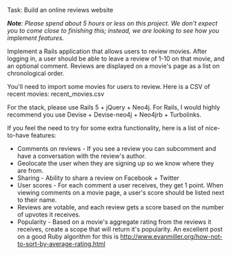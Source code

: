 Task: Build an online reviews website

***Note**: Please spend about 5 hours or less on this project.  We don't expect you to come close to finishing this; instead, we are looking to see how you implement features.*

Implement a Rails application that allows users to review movies.  After logging in, a user should be able to leave a review of 1-10 on that movie, and an optional comment.  Reviews are displayed on a movie's page as a list on chronological order.

You'll need to import some movies for users to review.  Here is a CSV of recent movies: recent_movies.csv

For the stack, please use Rails 5 + jQuery + Neo4j.  For Rails, I would highly recommend you use Devise + Devise-neo4j + Neo4jrb + Turbolinks. 

If you feel the need to try for some extra functionality, here is a list of nice-to-have features:

* Comments on reviews - If you see a review you can subcomment and have a conversation with the review's author.
* Geolocate the user when they are signing up so we know where they are from.
* Sharing - Ability to share a review on Facebook + Twitter
* User scores - For each comment a user receives, they get 1 point.  When viewing comments on a movie page, a user's score should be listed next to their name. 
* Reviews are votable, and each review gets a score based on the number of upvotes it receives.
* Popularity - Based on a movie's aggregate rating from the reviews it receives, create a scope that will return it's popularity.  An excellent post on a good Ruby algorithm for this is http://www.evanmiller.org/how-not-to-sort-by-average-rating.html

